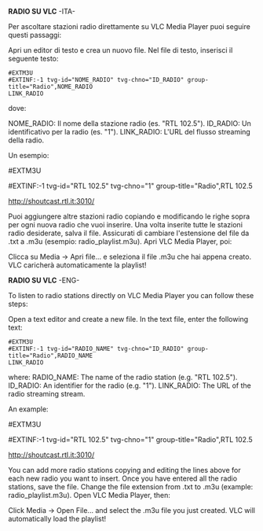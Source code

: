 **RADIO SU VLC** -ITA-

Per ascoltare stazioni radio direttamente su VLC Media Player puoi seguire questi passaggi:

Apri un editor di testo e crea un nuovo file. Nel file di testo, inserisci il seguente testo:

    #EXTM3U
    #EXTINF:-1 tvg-id="NOME_RADIO" tvg-chno="ID_RADIO" group-title="Radio",NOME_RADIO
    LINK_RADIO
  
  dove:
  
  NOME_RADIO: Il nome della stazione radio (es. "RTL 102.5").
  ID_RADIO: Un identificativo per la radio (es. "1").
  LINK_RADIO: L'URL del flusso streaming della radio.
  
  Un esempio:
  
#EXTM3U

#EXTINF:-1 tvg-id="RTL 102.5" tvg-chno="1" group-title="Radio",RTL 102.5

http://shoutcast.rtl.it:3010/


Puoi aggiungere altre stazioni radio copiando e modificando le righe sopra per ogni nuova radio che vuoi inserire. Una volta inserite tutte le stazioni radio desiderate, salva il file. Assicurati di cambiare l'estensione del file da .txt a .m3u (esempio: radio_playlist.m3u). Apri VLC Media Player, poi:

  Clicca su Media → Apri file... e seleziona il file .m3u che hai appena creato. VLC caricherà automaticamente la playlist!


**RADIO SU VLC** -ENG-

To listen to radio stations directly on VLC Media Player you can follow these steps:

Open a text editor and create a new file. In the text file, enter the following text:

    #EXTM3U
    #EXTINF:-1 tvg-id="RADIO_NAME" tvg-chno="ID_RADIO" group-title="Radio",RADIO_NAME
    LINK_RADIO

where:
  RADIO_NAME: The name of the radio station (e.g. "RTL 102.5").
  ID_RADIO: An identifier for the radio (e.g. "1").
  LINK_RADIO: The URL of the radio streaming stream.

  An example:

#EXTM3U

#EXTINF:-1 tvg-id="RTL 102.5" tvg-chno="1" group-title="Radio",RTL 102.5

http://shoutcast.rtl.it:3010/


You can add more radio stations copying and editing the lines above for each new radio you want to insert. Once you have entered all the radio stations, save the file. Change the file extension from .txt to .m3u (example: radio_playlist.m3u). Open VLC Media Player, then:
  
  Click Media → Open File... and select the .m3u file you just created. VLC will automatically load the playlist!
